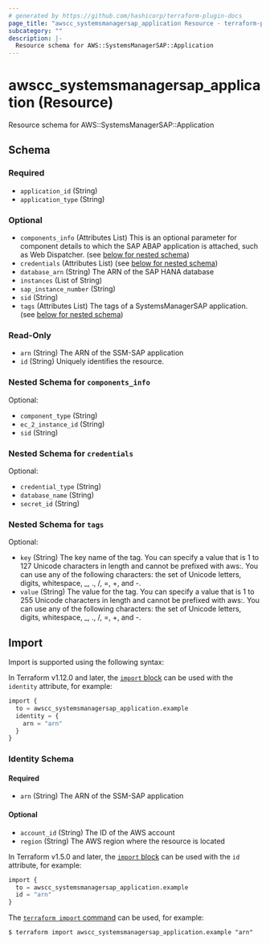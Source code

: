 ```yaml
---
# generated by https://github.com/hashicorp/terraform-plugin-docs
page_title: "awscc_systemsmanagersap_application Resource - terraform-provider-awscc"
subcategory: ""
description: |-
  Resource schema for AWS::SystemsManagerSAP::Application
---
```


# awscc_systemsmanagersap_application (Resource)

Resource schema for AWS::SystemsManagerSAP::Application



<!-- schema generated by tfplugindocs -->
## Schema

### Required

- `application_id` (String)
- `application_type` (String)

### Optional

- `components_info` (Attributes List) This is an optional parameter for component details to which the SAP ABAP application is attached, such as Web Dispatcher. (see [below for nested schema](#nestedatt--components_info))
- `credentials` (Attributes List) (see [below for nested schema](#nestedatt--credentials))
- `database_arn` (String) The ARN of the SAP HANA database
- `instances` (List of String)
- `sap_instance_number` (String)
- `sid` (String)
- `tags` (Attributes List) The tags of a SystemsManagerSAP application. (see [below for nested schema](#nestedatt--tags))

### Read-Only

- `arn` (String) The ARN of the SSM-SAP application
- `id` (String) Uniquely identifies the resource.

<a id="nestedatt--components_info"></a>
### Nested Schema for `components_info`

Optional:

- `component_type` (String)
- `ec_2_instance_id` (String)
- `sid` (String)


<a id="nestedatt--credentials"></a>
### Nested Schema for `credentials`

Optional:

- `credential_type` (String)
- `database_name` (String)
- `secret_id` (String)


<a id="nestedatt--tags"></a>
### Nested Schema for `tags`

Optional:

- `key` (String) The key name of the tag. You can specify a value that is 1 to 127 Unicode characters in length and cannot be prefixed with aws:. You can use any of the following characters: the set of Unicode letters, digits, whitespace, _, ., /, =, +, and -.
- `value` (String) The value for the tag. You can specify a value that is 1 to 255 Unicode characters in length and cannot be prefixed with aws:. You can use any of the following characters: the set of Unicode letters, digits, whitespace, _, ., /, =, +, and -.

## Import

Import is supported using the following syntax:

In Terraform v1.12.0 and later, the [`import` block](https://developer.hashicorp.com/terraform/language/import) can be used with the `identity` attribute, for example:

```terraform
import {
  to = awscc_systemsmanagersap_application.example
  identity = {
    arn = "arn"
  }
}
```

<!-- schema generated by tfplugindocs -->
### Identity Schema

#### Required

- `arn` (String) The ARN of the SSM-SAP application

#### Optional

- `account_id` (String) The ID of the AWS account
- `region` (String) The AWS region where the resource is located

In Terraform v1.5.0 and later, the [`import` block](https://developer.hashicorp.com/terraform/language/import) can be used with the `id` attribute, for example:

```terraform
import {
  to = awscc_systemsmanagersap_application.example
  id = "arn"
}
```

The [`terraform import` command](https://developer.hashicorp.com/terraform/cli/commands/import) can be used, for example:

```shell
$ terraform import awscc_systemsmanagersap_application.example "arn"
```
